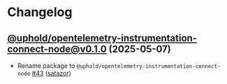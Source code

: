 # Changelog

## [@uphold/opentelemetry-instrumentation-connect-node@v0.1.0](https://github.com/uphold/opentelemetry-js-contrib/releases/tag/@uphold/opentelemetry-instrumentation-connect-node@v0.1.0) (2025-05-07)

- Rename package to `@uphold/opentelemetry-instrumentation-connect-node` [\#43](https://github.com/uphold/opentelemetry-js-contrib/pull/43) ([satazor](https://github.com/satazor))

